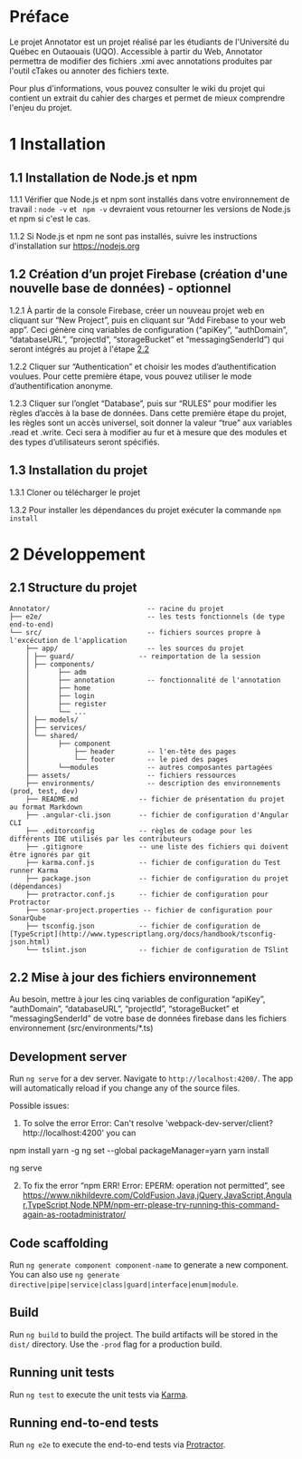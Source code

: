 # Préface

Le projet Annotator est un projet réalisé par les étudiants de l'Université du Québec en Outaouais (UQO). Accessible à partir du Web, Annotator permettra de modifier des fichiers .xmi avec annotations produites par l'outil cTakes ou annoter des fichiers texte.

Pour plus d'informations, vous pouvez consulter le wiki du projet qui contient un extrait du cahier des charges et permet de mieux comprendre l'enjeu du projet.

# 1 Installation

## 1.1 Installation de Node.js et npm
1.1.1 Vérifier que Node.js et npm sont installés dans votre environnement de travail :
``` node -v ``` et ``` npm -v``` devraient vous retourner les versions de Node.js et npm si c'est le cas.

1.1.2 Si Node.js et npm ne sont pas installés, suivre les instructions d'installation sur https://nodejs.org

## 1.2 Création d’un projet Firebase (création d'une nouvelle base de données) - optionnel

1.2.1 À partir de la console Firebase, créer un nouveau projet web en cliquant sur “New
Project”, puis en cliquant sur “Add Firebase to your web app”. Ceci génère cinq variables de
configuration (“apiKey”, “authDomain”, “databaseURL”, “projectId”, “storageBucket” et
“messagingSenderId”) qui seront intégrés au projet à l'étape [2.2](#22-mise-à-jour-des-fichiers-environnement)

1.2.2 Cliquer sur “Authentication” et choisir les modes d’authentification voulues. Pour
cette première étape, vous pouvez utiliser le mode d’authentification anonyme.

1.2.3 Cliquer sur l’onglet “Database”, puis sur “RULES” pour modifier les règles d’accès à la
base de données. Dans cette première étape du projet, les règles sont un accès universel,
soit donner la valeur “true” aux variables .read et .write. Ceci sera à modifier au fur et à
mesure que des modules et des types d’utilisateurs seront spécifiés.

## 1.3 Installation du projet 

1.3.1 Cloner ou télécharger le projet

1.3.2 Pour installer les dépendances du projet exécuter la commande ```npm install```

# 2 Développement

##  2.1 Structure du projet

```
Annotator/                        -- racine du projet
├── e2e/                          -- les tests fonctionnels (de type end-to-end)
└── src/                          -- fichiers sources propre à l'excécution de l'application
    ├── app/                      -- les sources du projet
    │ ├── guard/                -- reimportation de la session
    │ ├── components/
    │       ├── adm
    │       ├── annotation        -- fonctionnalité de l'annotation
    │       ├── home
    │       ├── login
    │       ├── register
    │       └── ...
    │ ├── models/
    │ ├── services/
    │ └── shared/
    │       ├── component
    │           ├── header        -- l'en-tête des pages
    │           └── footer        -- le pied des pages
    │       └──modules            -- autres composantes partagées
    ├── assets/                   -- fichiers ressources
    ├── environments/             -- description des environnements (prod, test, dev)
    ├── README.md               -- fichier de présentation du projet au format Markdown
    ├── .angular-cli.json       -- fichier de configuration d'Angular CLI
    ├── .editorconfig           -- règles de codage pour les différents IDE utilisés par les contributeurs
    ├── .gitignore              -- une liste des fichiers qui doivent être ignorés par git
    ├── karma.conf.js           -- fichier de configuration du Test runner Karma
    ├── package.json            -- fichier de configuration du projet (dépendances)
    ├── protractor.conf.js      -- fichier de configuration pour Protractor
    ├── sonar-project.properties -- fichier de configuration pour SonarQube
    ├── tsconfig.json           -- fichier de configuration de [TypeScript](http://www.typescriptlang.org/docs/handbook/tsconfig-json.html)
    └── tslint.json             -- fichier de configuration de TSlint
```
##  2.2 Mise à jour des fichiers environnement
Au besoin, mettre à jour les cinq variables de configuration “apiKey”, “authDomain”, “databaseURL”, “projectId”, “storageBucket” et
“messagingSenderId” de votre base de données firebase dans les fichiers environnement (src/environments/*.ts)

## Development server

Run `ng serve` for a dev server. Navigate to `http://localhost:4200/`. The app will automatically reload if you change any of the source files.

Possible issues:
1) To solve the error
  Error: Can't resolve 'webpack-dev-server/client?http://localhost:4200'
  you can

  npm install yarn -g
  ng set --global packageManager=yarn
  yarn install

  ng serve

2) To fix the error “npm ERR! Error: EPERM: operation not permitted”,
  see https://www.nikhildevre.com/ColdFusion,Java,jQuery,JavaScript,Angular,TypeScript,Node,NPM/npm-err-please-try-running-this-command-again-as-rootadministrator/

## Code scaffolding

Run `ng generate component component-name` to generate a new component. You can also use `ng generate directive|pipe|service|class|guard|interface|enum|module`.

## Build

Run `ng build` to build the project. The build artifacts will be stored in the `dist/` directory. Use the `-prod` flag for a production build.

## Running unit tests

Run `ng test` to execute the unit tests via [Karma](https://karma-runner.github.io).

## Running end-to-end tests

Run `ng e2e` to execute the end-to-end tests via [Protractor](http://www.protractortest.org/).
